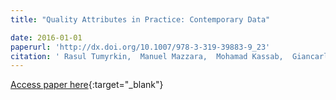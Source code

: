 ```yaml
---
title: "Quality Attributes in Practice: Contemporary Data"

date: 2016-01-01
paperurl: 'http://dx.doi.org/10.1007/978-3-319-39883-9_23'
citation: ' Rasul Tumyrkin,  Manuel Mazzara,  Mohamad Kassab,  Giancarlo Succi,  JooYoung Lee, &quot;Quality Attributes in Practice: Contemporary Data.&quot;, 2016.'
---
```

[Access paper here](http://dx.doi.org/10.1007/978-3-319-39883-9_23){:target="_blank"}
